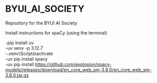 # BYUI_AI_SOCIETY
Repository for the BYUI AI Society

Install instructions for spaCy
(using the terminal)

-pip install uv  
-uv venv -p 3.12.7  
-.venv\Scripts\activate  
-uv pip install spacy  
-uv pip install https://github.com/explosion/spacy-models/releases/download/en_core_web_sm-3.8.0/en_core_web_sm-3.8.0.tar.gz
